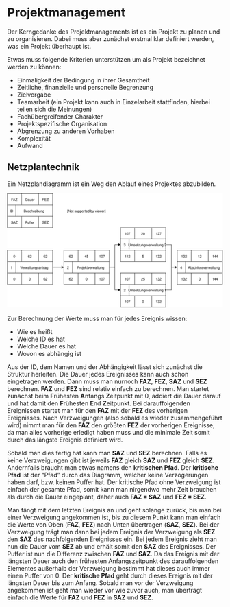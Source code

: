 # Projektmanagement

Der Kerngedanke des Projektmanagements ist es ein Projekt zu planen und zu organisieren. Dabei muss aber zunächst erstmal klar definiert werden, was ein Projekt überhaupt ist.

Etwas muss folgende Kriterien unterstützen um als Projekt bezeichnet werden zu können:

- Einmaligkeit der Bedingung in ihrer Gesamtheit
- Zeitliche, finanzielle und personelle Begrenzung
- Zielvorgabe
- Teamarbeit (ein Projekt kann auch in Einzelarbeit stattfinden, hierbei teilen sich die Meinungen)
- Fachübergreifender Charakter
- Projektspezifische Organisation
- Abgrenzung zu anderen Vorhaben
- Komplexität
- Aufwand

## Netzplantechnik

Ein Netzplandiagramm ist ein Weg den Ablauf eines Projektes abzubilden.

![Netzplantechnik](../assets/LTI-diagrams-Netzplan.svg)

Zur Berechnung der Werte muss man für jedes Ereignis wissen:

- Wie es heißt
- Welche ID es hat
- Welche Dauer es hat
- Wovon es abhängig ist

Aus der ID, dem Namen und der Abhängigkeit lässt sich zunächst die Struktur herleiten. Die Dauer jedes Ereignisses kann auch schon eingetragen werden. Dann muss man nurnoch **FAZ**, **FEZ**, **SAZ** und **SEZ** berechnen. **FAZ** und **FEZ** sind relativ einfach zu berechnen. Man startet zunächst beim **F**rühesten **A**nfangs **Z**eitpunkt mit $0$, addiert die Dauer darauf und hat damit den **F**rühesten **E**nd **Z**eitpunkt. Bei darauffolgenden Ereignissen startet man für den **FAZ** mit der **FEZ** des vorherigen Ereignisses. Nach Verzweigungen (also sobald es wieder zusammengeführt wird) nimmt man für den **FAZ** den größten **FEZ** der vorherigen Ereignisse, da man alles vorherige erledigt haben muss und die minimale Zeit somit durch das längste Ereignis definiert wird. 

Sobald man dies fertig hat kann man **SAZ** und **SEZ** berechnen. Falls es keine Verzweigungen gibt ist jeweils **FAZ** gleich **SAZ** und **FEZ** gleich **SEZ**. Andernfalls braucht man etwas namens den **kritischen Pfad**. Der **kritische Pfad** ist der “Pfad” durch das Diagramm, welcher keine Verzögerungen haben darf, bzw. keinen Puffer hat. Der kritische Pfad ohne Verzweigung ist einfach der gesamte Pfad, somit kann man nirgendwo mehr Zeit brauchen als durch die Dauer eingeplant, daher auch **FAZ = SAZ** und **FEZ = SEZ**.

Man fängt mit dem letzten Ereignis an und geht solange zurück, bis man bei einer Verzweigung angekommen ist, bis zu diesem Punkt kann man einfach die Werte von Oben (**FAZ**, **FEZ**) nach Unten übertragen (**SAZ**, **SEZ**). Bei der Verzweigung trägt man dann bei jedem Ereignis der Verzweigung als **SEZ** den **SAZ** des nachfolgenden Ereignisses ein. Bei jedem Ereignis zieht man nun die Dauer vom **SEZ** ab und erhält somit den **SAZ** des Ereignisses. Der Puffer ist nun die Differenz zwischen **FAZ** und **SAZ**. Da das Ereignis mit der längsten Dauer auch den frühesten Anfangszeitpunkt des darauffolgenden Elementes außerhalb der Verzweigung bestimmt hat dieses auch immer einen Puffer von $0$. Der **kritische Pfad** geht durch dieses Ereignis mit der längsten Dauer bis zum Anfang. Sobald man vor der Verzweigung angekommen ist geht man wieder vor wie zuvor auch, man überträgt einfach die Werte für **FAZ** und **FEZ** in **SAZ** und **SEZ**.